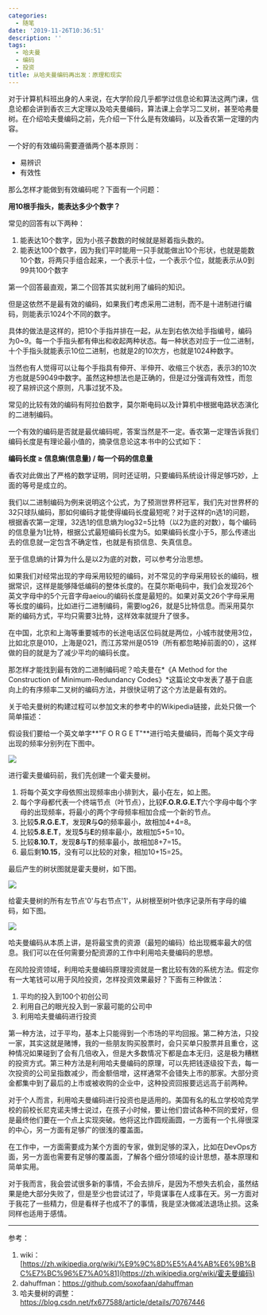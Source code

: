 ```yaml
---
categories:
  - 随笔
date: '2019-11-26T10:36:51'
description: ''
tags:
  - 哈夫曼
  - 编码
  - 投资
title: 从哈夫曼编码再出发：原理和现实
---
```





对于计算机科班出身的人来说，在大学阶段几乎都学过信息论和算法这两门课，信息论都会讲到香农三大定理以及哈夫曼编码，算法课上会学习二叉树，甚至哈弗曼树。在介绍哈夫曼编码之前，先介绍一下什么是有效编码，以及香农第一定理的内容。

一个好的有效编码需要遵循两个基本原则：

- 易辨识
- 有效性

那么怎样才能做到有效编码呢？下面有一个问题：

**用10根手指头，能表达多少个数字？**

<!--more-->

常见的回答有以下两种：

1. 能表达10个数字，因为小孩子数数的时候就是掰着指头数的。
2. 能表达100个数字，因为我们平时能用一只手就能做出10个形状，也就是能数10个数，将两只手组合起来，一个表示十位，一个表示个位，就能表示从0到99共100个数字

第一个回答最直观，第二个回答其实就利用了编码的知识。

但是这依然不是最有效的编码，如果我们考虑采用二进制，而不是十进制进行编码，则能表示1024个不同的数字。

具体的做法是这样的，把10个手指并排在一起，从左到右依次给手指编号，编码为0~9。每一个手指头都有伸出和收起两种状态。每一种状态对应于一位二进制，十个手指头就能表示10位二进制，也就是2的10次方，也就是1024种数字。

当然也有人觉得可以让每个手指具有伸开、半伸开、收缩三个状态，表示3的10次方也就是59049中数字。虽然这种想法也是正确的，但是过分强调有效性，而忽视了易辨识这个原则，凡事过犹不及。

常见的比较有效的编码有阿拉伯数字，莫尔斯电码以及计算机中根据电路状态演化的二进制编码。

一个有效的编码是否就是最优编码呢，答案当然是不一定。香农第一定理告诉我们编码长度是有理论最小值的，摘录信息论这本书中的公式如下：

**编码长度 ≥ 信息熵(信息量) / 每一个码的信息量**

香农对此做出了严格的数学证明，同时还证明，只要编码系统设计得足够巧妙，上面的等号是成立的。

我们以二进制编码为例来说明这个公式，为了预测世界杯冠军，我们先对世界杯的32只球队编码，那如何编码才能使得编码长度最短呢？对于这样的n选1的问题，根据香农第一定理，32选1的信息熵为log32=5比特（以2为底的对数），每个编码的信息量为1比特，根据公式最短编码长度为5。如果编码长度小于5，那么传递出去的信息就一定包含不确定性，也就是有损信息、失真信息。

至于信息熵的计算为什么是以2为底的对数，可以参考分治思想。

如果我们对经常出现的字母采用较短的编码，对不常见的字母采用较长的编码，根据常识，这样是能够降低编码的整体长度的。在莫尔斯电码中，我们会发现26个英文字母中的5个元音字母aeiou的编码长度是最短的。如果对英文26个字母采用等长度的编码，比如进行二进制编码，需要log26，就是5比特信息。而采用莫尔斯的编码方式，平均只需要3比特，这样效率就提升了很多。

在中国，北京和上海等重要城市的长途电话区位码就是两位，小城市就使用3位，比如北京是010，上海是021，而江苏常州是0519（所有都忽略掉前面的0），这样做的目的就是为了减少平均的编码长度。

那怎样才能找到最有效的二进制编码呢？哈夫曼在*《A Method for the Construction of Minimum-Redundancy Codes》*这篇论文中发表了基于自底向上的有序频率二叉树的编码方法，并很快证明了这个方法是最有效的。

关于哈夫曼树的构建过程可以参加文末的参考中的Wikipedia链接，此处只做一个简单描述：

假设我们要给一个英文单字**"F O R G E T"**进行哈夫曼编码，而每个英文字母出现的频率分别列在下图中。

![](https://flowsnow.oss-cn-shanghai.aliyuncs.com/image/tech/Huffman-code-and-investment/Huffman-fig-1.jpg)

进行霍夫曼编码前，我们先创建一个霍夫曼树。

1. 将每个英文字母依照出现频率由小排到大，最小在左，如上图。
2. 每个字母都代表一个终端节点（叶节点），比较**F.O.R.G.E.T**六个字母中每个字母的出现频率，将最小的两个字母频率相加合成一个新的节点。
3. 比较**5.R.G.E.T**，发现**R**与**G**的频率最小，故相加4+4=8。
4. 比较**5.8.E.T**，发现**5**与**E**的频率最小，故相加5+5=10。
5. 比较**8.10.T**，发现**8**与**T**的频率最小，故相加8+7=15。
6. 最后剩**10.15**，没有可以比较的对象，相加10+15=25。

最后产生的树状图就是霍夫曼树，如下图。

![](https://flowsnow.oss-cn-shanghai.aliyuncs.com/image/tech/Huffman-code-and-investment/Huffman_algorithm.gif)

给霍夫曼树的所有左节点'0'与右节点'1'，从树根至树叶依序记录所有字母的编码，如下图。

![](https://flowsnow.oss-cn-shanghai.aliyuncs.com/image/tech/Huffman-code-and-investment/Huffman-fig-3.jpg)

哈夫曼编码从本质上讲，是将最宝贵的资源（最短的编码）给出现概率最大的信息。我们可以在任何需要分配资源的工作中利用哈夫曼编码的思想。

在风险投资领域，利用哈夫曼编码原理投资就是一套比较有效的系统方法。假定你有一大笔钱可以用于风险投资，怎样投资效果最好？下面有三种做法：

1. 平均的投入到100个初创公司
2. 利用自己的眼光投入到一家最可能的公司中
3. 利用哈夫曼编码进行投资

第一种方法，过于平均，基本上只能得到一个市场的平均回报。第二种方法，只投一家，其实这就是赌博，我的一些朋友购买股票时，会只买单只股票并且重仓，这种情况如果碰到了会有几倍收入，但是大多数情况下都是血本无归，这是极为糟糕的投资方式。第三种方法是利用哈夫曼编码的原理，可以先把钱逐级投下去，每一次投资的公司呈指数减少，而金额倍增，这样通常不会错失上市的那家。大部分资金都集中到了最后的上市或被收购的企业中，这种投资回报要远远高于前两种。

对于个人而言，利用哈夫曼编码进行投资也是适用的。美国有名的私立学校哈克学校的前校长尼克诺夫博士说过，在孩子小时候，要让他们尝试各种不同的爱好，但是最终他们要在一个点上实现突破。他将这比作圆规画圆，一方面有一个扎得很深的中心，另一方面有足够广的很浅的覆盖面。

在工作中，一方面需要成为某个方面的专家，做到足够的深入，比如在DevOps方面，另一方面也需要有足够的覆盖面，了解各个细分领域的设计思想，基本原理和简单实用。

对于我而言，我会尝试很多新的事情，不会去排斥，是因为不想失去机会，虽然结果是绝大部分失败了，但是至少也尝试过了，毕竟谋事在人成事在天。另一方面对于我花了一些精力，但是看样子也成不了的事情，我是坚决做减法退场止损。这条同样也适用于感情。

---

参考：

1. wiki：[https://zh.wikipedia.org/wiki/%E9%9C%8D%E5%A4%AB%E6%9B%BC%E7%BC%96%E7%A0%81](https://zh.wikipedia.org/wiki/霍夫曼编码)
2. dahuffman：https://github.com/soxofaan/dahuffman
3. 哈夫曼树的调整：https://blog.csdn.net/fx677588/article/details/70767446